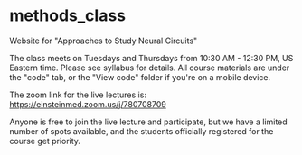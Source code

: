 # methods_class
Website for "Approaches to Study Neural Circuits"

The class meets on Tuesdays and Thursdays from 10:30 AM - 12:30 PM, US Eastern time.
Please see syllabus for details. All course materials are under the "code" tab,
or the "View code" folder if you're on a mobile device.

The zoom link for the live lectures is: https://einsteinmed.zoom.us/j/780708709

Anyone is free to join the live lecture and participate, but we have a limited 
number of spots available, and the students officially registered for the 
course get priority.

